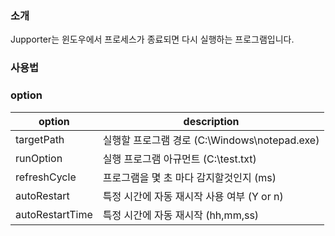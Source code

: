 ### 소개
Jupporter는 윈도우에서 프로세스가 종료되면 다시 실행하는 프로그램입니다.

### 사용법


### option

| option          | description                                         |
| --------------- | --------------------------------------------------- |
| targetPath      | 실행할 프로그램 경로 (C:\Windows\notepad.exe)            |
| runOption       | 실행 프로그램 아규먼트 (C:\test.txt)                      |
| refreshCycle    | 프로그램을 몇 초 마다 감지할것인지 (ms)                      |
| autoRestart     | 특정 시간에 자동 재시작 사용 여부 (Y or n)                  |
| autoRestartTime | 특정 시간에 자동 재시작 (hh,mm,ss)                        |
